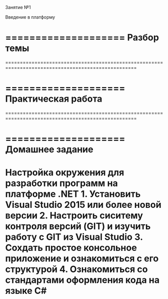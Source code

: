 Занятие №1

Введение в платформу

====================
Разбор темы
====================
===================================================================================================


====================
Практическая работа
====================
===================================================================================================


====================
Домашнее задание
====================

Настройка окружения для разработки программ на платформе .NET
	1.	Установить Visual Studio 2015 или более новой версии
	2.	Настроить сиситему контроля версий (GIT) и изучить работу с GIT из Visual Studio
	3.	Сохдать простое консольное приложение и ознакомиться с его структурой
	4.	Ознакомиться со стандартами оформления кода на языке C#
===================================================================================================
